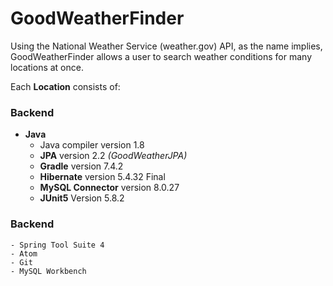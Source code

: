 # GoodWeatherFinder

Using the National Weather Service (weather.gov) API, as the name implies, GoodWeatherFinder allows a user to search weather conditions for many locations at once.

Each **Location** consists of:

### Backend
- **Java**
    - Java compiler version 1.8
    - **JPA** version 2.2 *(GoodWeatherJPA)*
    - **Gradle** version 7.4.2
    - **Hibernate** version 5.4.32 Final
    - **MySQL Connector** version 8.0.27
    - **JUnit5** Version 5.8.2

### Backend
    - Spring Tool Suite 4
    - Atom
    - Git
    - MySQL Workbench
